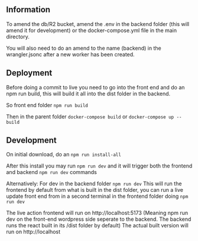 ## Information

To amend the db/R2 bucket, amend the .env in the backend folder (this will amend it for development) or the docker-compose.yml file in the main directory.

You will also need to do an amend to the name (backend) in the wrangler.jsonc after a new worker has been created.

## Deployment

Before doing a commit to live you need to go into the front end and do an npm run build, this will build it all into the dist folder in the backend.

So front end folder `npm run build`

Then in the parent folder `docker-compose build` or `docker-compose up --build`

## Development

On initial download, do an `npm run install-all`

After this install you may run `npm run dev` and it will trigger both the frontend and backend `npm run dev` commands

Alternatively:
For dev in the backend folder `npm run dev`
This will run the frontend by default from what is built in the dist folder, you can run a live update front end from in a second terminal in the frontend folder doing `npm run dev`

The live action frontend will run on http://localhost:5173 (Meaning npm run dev on the front-end wordpress side seperate to the backend. The backend runs the react built in its /dist folder by default)
The actual built version will run on http://localhost
